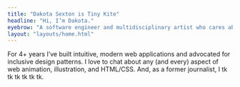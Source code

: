 ```yaml
---
title: "Dakota Sexton is Tiny Kite"
headline: "Hi, I’m Dakota."
eyebrow: "A software engineer and multidisciplinary artist who cares about design, accessibility, and storytelling."
layout: "layouts/home.html"
---
```


For 4+ years I’ve built intuitive, modern web applications and advocated for inclusive design patterns. I love to chat about any (and every) aspect of web animation, illustration, and HTML/CSS. And, as a former journalist, I tk tk tk tk tk tk.

